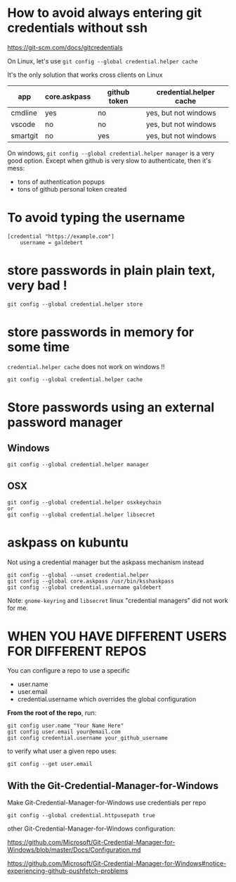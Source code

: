 # How to avoid always entering git credentials without ssh

https://git-scm.com/docs/gitcredentials

On Linux, let's use `git config --global credential.helper cache`

It's the only solution that works cross clients on Linux

app       |core.askpass|github token|credential.helper cache|
----------|------------|------------|-----------------------|
cmdline   |    yes     |    no      | yes, but not windows  |
vscode    |    no      |    no      | yes, but not windows  |
smartgit  |    no      |    yes     | yes, but not windows  |

On windows, `git config --global credential.helper manager` is a very good option.
Except when github is very slow to authenticate, then it's mess:
- tons of authentication popups
- tons of github personal token created


# To avoid typing the username

```
[credential "https://example.com"]
    username = galdebert
```


# store passwords in plain **plain text**, very bad !

```
git config --global credential.helper store
```

# store passwords in memory for some time

`credential.helper cache` does not work on windows !!
```
git config --global credential.helper cache
```


# Store passwords using an external password manager

## Windows
```
git config --global credential.helper manager
```


## OSX
```
git config --global credential.helper osxkeychain
or
git config --global credential.helper libsecret
```

# askpass on kubuntu

Not using a credential manager but the askpass mechanism instead
```
git config --global --unset credential.helper
git config --global core.askpass /usr/bin/ksshaskpass
git config --global credential.username galdebert
```

Note: `gnome-keyring` and `libsecret` linux "credential managers" did not work for me.


# WHEN YOU HAVE DIFFERENT USERS FOR DIFFERENT REPOS

You can configure a repo to use a specific
- user.name
- user.email
- credential.username
which overrides the global configuration

**From the root of the repo**, run:

```
git config user.name "Your Name Here"
git config user.email your@email.com
git config credential.username your_github_username
```

to verify what user a given repo uses:
```
git config --get user.email
```

## With the Git-Credential-Manager-for-Windows

Make Git-Credential-Manager-for-Windows use credentials per repo
```
git config --global credential.httpusepath true
```

other Git-Credential-Manager-for-Windows configuration:

https://github.com/Microsoft/Git-Credential-Manager-for-Windows/blob/master/Docs/Configuration.md

https://github.com/Microsoft/Git-Credential-Manager-for-Windows#notice-experiencing-github-pushfetch-problems



